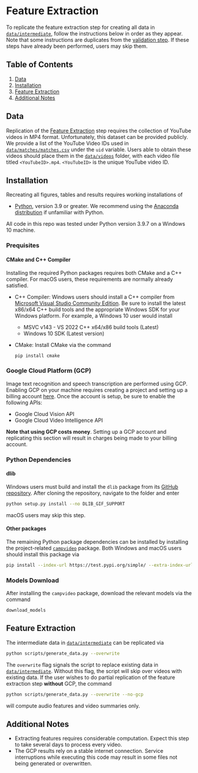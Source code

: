 # Feature Extraction
To replicate the feature extraction step for creating all data in [``data/intermediate``](``data/intermediate``), follow the instructions below in order as they appear. Note that some instructions are duplicates from the [validation step](README.md). If these steps have already been performed, users may skip them.

## Table of Contents
1. [Data](#Data)
2. [Installation](#Installation)
3. [Feature Extraction](#Feature-Extraction)
4. [Additional Notes](#Additional-Notes)

## Data
Replication of the [Feature Extraction](#Feature-Extraction) step requires the collection of YouTube videos in MP4 format. Unfortunately, this dataset can be provided publicly. We provide a list of the YouTube Video IDs used in [``data/matches/matches.csv``](data/matches/matches.csv) under the `uid` variable. Users able to obtain these videos should place them in the [``data/videos``](data/videos) folder, with each video file titled ``<YouTubeID>.mp4``. ``<YouTubeID>`` is the unique YouTube video ID.

## Installation
Recreating all figures, tables and results requires working installations of
- [Python](https://www.python.org/downloads/), version 3.9 or greater. We recommend using the [Anaconda distribution](https://www.anaconda.com/products/distribution) if unfamiliar with Python.

All code in this repo was tested under Python version 3.9.7 on a Windows 10 machine. 

### Prequisites
#### CMake and C++ Compiler
Installing the required Python packages requires both CMake and a C++ compiler. For macOS users, these requirements are normally already satisfied.
- C++ Compiler: Windows users should install a C++ compiler from [Microsoft Visual Studio Community Edition](https://visualstudio.microsoft.com/downloads/). Be sure to install the latest x86/x64 C++ build tools and the appropriate Windows SDK for your Windows platform. For example, a Windows 10 user would install
  - MSVC v143 - VS 2022 C++ x64/x86 build tools (Latest)
  - Windows 10 SDK (Latest version)
- CMake: Install CMake via the command

  ```sh
  pip install cmake
  ```

### Google Cloud Platform (GCP)
Image text recognition and speech transcription are performed using GCP. Enabling GCP on your machine requires creating a project and setting up a billing account [here](https://cloud.google.com/docs/get-started). Once the account is setup, be sure to enable the following APIs:
- Google Cloud Vision API
- Google Cloud Video Intelligence API

**Note that using GCP costs money**. Setting up a GCP account and replicating this section will result in charges being made to your billing account.

### Python Dependencies
#### dlib
Windows users must build and install the ``dlib`` package from its [GitHub repository](https://github.com/davisking/dlib). After cloning the repository, navigate to the folder and enter

```sh
python setup.py install --no DLIB_GIF_SUPPORT
```

macOS users may skip this step.

#### Other packages
The remaining Python package dependencies can be installed by installing the project-related [``campvideo``](https://test.pypi.org/project/campvideo/) package. Both Windows and macOS users should install this package via

```sh
pip install --index-url https://test.pypi.org/simple/ --extra-index-url https://pypi.org/simple campvideo
```

### Models Download
After installing the ``campvideo`` package, download the relevant models via the command

    download_models
    
## Feature Extraction
The intermediate data in [``data/intermediate``](``data/intermediate``) can be replicated via

```sh
python scripts/generate_data.py --overwrite
```

The ``overwrite`` flag signals the script to replace existing data in [``data/intermediate``](``data/intermediate``). Without this flag, the script will skip over videos with existing data. If the user wishes to do partial replication of the feature extraction step **without** GCP, the command

```sh
python scripts/generate_data.py --overwrite --no-gcp
```

will compute audio features and video summaries only.

## Additional Notes
- Extracting features requires considerable computation. Expect this step to take several days to process every video.
- The GCP results rely on a stable internet connection. Service interruptions while executing this code may result in some files not being generated or overwritten.
